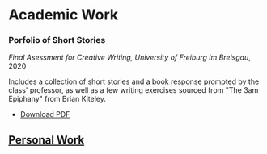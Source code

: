 # Academic Work

### Porfolio of Short Stories

*Final Asessment for Creative Writing, University of Freiburg im Breisgau*, 2020

Includes a collection of short stories and a book response prompted by the class' professor, as well as a few writing exercises sourced from "The 3am Epiphany" from Brian Kiteley.

- [Download PDF](./creative/creative.pdf)

## [Personal Work](https://sealskin.substack.com/)


